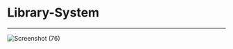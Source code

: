 # Library-System

------------------------

![Screenshot (76)](https://user-images.githubusercontent.com/95487059/235205037-44400349-ef72-4e36-855a-83b7a6706032.png)
